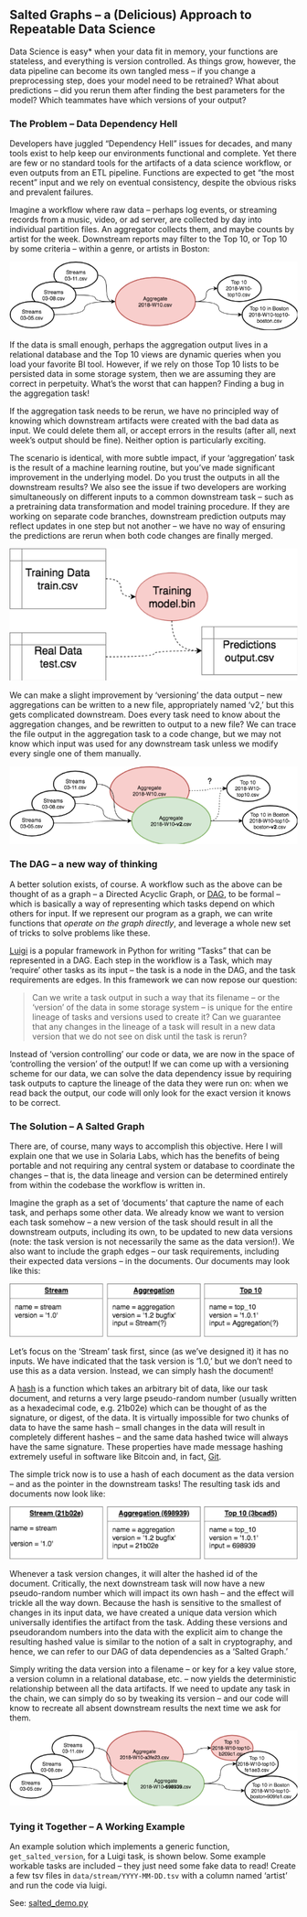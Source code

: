 ## Salted Graphs – a (Delicious) Approach to Repeatable Data Science

Data Science is easy* when your data fit in memory, your functions are stateless, and everything is version controlled.  As things grow, however, the data pipeline can become its own tangled mess – if you change a preprocessing step, does your model need to be retrained?  What about predictions – did you rerun them after finding the best parameters for the model?  Which teammates have which versions of your output?

### The Problem – Data Dependency Hell
Developers have juggled “Dependency Hell” issues for decades, and many tools exist to help keep our environments functional and complete.  Yet there are few or no standard tools for the artifacts of a data science workflow, or even outputs from an ETL pipeline.  Functions are expected to get “the most recent” input and we rely on eventual consistency, despite the obvious risks and prevalent failures.

Imagine a workflow where raw data – perhaps log events, or streaming records from a music, video, or ad server, are collected by day into individual partition files.  An aggregator collects them, and maybe counts by artist for the week.  Downstream reports may filter to the Top 10, or Top 10 by some criteria – within a genre, or artists in Boston:

![](img/aggregate.png)

If the data is small enough, perhaps the aggregation output lives in a relational database and the Top 10 views are dynamic queries when you load your favorite BI tool.  However, if we rely on those Top 10 lists to be persisted data in some storage system, then we are assuming they are correct in perpetuity.  What’s the worst that can happen? Finding a bug in the aggregation task!

If the aggregation task needs to be rerun, we have no principled way of knowing which downstream artifacts were created with the bad data as input.  We could delete them all, or accept errors in the results (after all, next week’s output should be fine).  Neither option is particularly exciting.

The scenario is identical, with more subtle impact, if your ‘aggregation’ task is the result of a machine learning routine, but you’ve made significant improvement in the underlying model.  Do you trust the outputs in all the downstream results?  We also see the issue if two developers are working simultaneously on different inputs to a common downstream task – such as a pretraining data transformation and model training procedure.  If they are working on separate code branches, downstream prediction outputs may reflect updates in one step but not another – we have no way of ensuring the predictions are rerun when both code changes are finally merged.

![](img/model.png)

We can make a slight improvement by ‘versioning’ the data output – new aggregations can be written to a new file, appropriately named ‘v2,’ but this gets complicated downstream.  Does every task need to know about the aggregation changes, and be rewritten to output to a new file?  We can trace the file output in the aggregation task to a code change, but we may not know which input was used for any downstream task unless we modify every single one of them manually.

![](img/bug-v2.png)

### The DAG – a new way of thinking

A better solution exists, of course.  A workflow such as the above can be thought of as a graph – a Directed Acyclic Graph, or [DAG](https://en.wikipedia.org/wiki/Directed_acyclic_graph), to be formal – which is basically a way of representing which tasks depend on which others for input.  If we represent our program as a graph, we can write functions that *operate on the graph directly*, and leverage a whole new set of tricks to solve problems like these.

[Luigi](http://luigi.readthedocs.io/en/stable/) is a popular framework in Python for writing “Tasks” that can be represented in a DAG.  Each step in the workflow is a Task, which may ‘require’ other tasks as its input – the task is a node in the DAG, and the task requirements are edges.  In this framework we can now repose our question:

> Can we write a task output in such a way that its filename – or the ‘version’ of the data in some storage system – is unique for the entire lineage of tasks and versions used to create it?  Can we guarantee that any changes in the lineage of a task will result in a new data version that we do not see on disk until the task is rerun?

Instead of ‘version controlling’ our code or data, we are now in the space of ‘controlling the version’ of the output!  If we can come up with a versioning scheme for our data, we can solve the data dependency issue by requiring task outputs to capture the lineage of the data they were run on: when we read back the output, our code will only look for the exact version it knows to be correct.

### The Solution – A Salted Graph

There are, of course, many ways to accomplish this objective.  Here I will explain one that we use in Solaria Labs, which has the benefits of being portable and not requiring any central system or database to coordinate the changes – that is, the data lineage and version can be determined entirely from within the codebase the workflow is written in.

Imagine the graph as a set of ‘documents’ that capture the name of each task, and perhaps some other data.  We already know we want to version each task somehow – a new version of the task should result in all the downstream outputs, including its own, to be updated to new data versions (note: the task version is not necessarily the same as the data version!).  We also want to include the graph edges – our task requirements, including their expected data versions – in the documents.  Our documents may look like this:

![](img/tasks.png)

Let’s focus on the ‘Stream’ task first, since (as we’ve designed it) it has no inputs.  We have indicated that the task version is ‘1.0,’ but we don’t need to use this as a data version.  Instead, we can simply hash the document!

A [hash](https://en.wikipedia.org/wiki/Cryptographic_hash_function) is a function which takes an arbitrary bit of data, like our task document, and returns a very large pseudo-random number (usually written as a hexadecimal code, e.g. 21b02e) which can be thought of as the signature, or digest, of the data.  It is virtually impossible for two chunks of data to have the same hash – small changes in the data will result in completely different hashes – and the same data hashed twice will always have the same signature.  These properties have made message hashing extremely useful in software like Bitcoin and, in fact, [Git](https://git-scm.com/book/en/v1/Git-Internals).

The simple trick now is to use a hash of each document as the data version – and as the pointer in the downstream tasks! The resulting task ids and documents now look like:

![](img/salted.png)

Whenever a task version changes, it will alter the hashed id of the document.  Critically, the next downstream task will now have a new pseudo-random number which will impact its own hash – and the effect will trickle all the way down.  Because the hash is sensitive to the smallest of changes in its input data, we have created a unique data version which universally identifies the artifact from the task.  Adding these versions and pseudorandom numbers into the data with the explicit aim to change the resulting hashed value is similar to the notion of a salt in cryptography, and hence, we can refer to our DAG of data dependencies as a ‘Salted Graph.’

Simply writing the data version into a filename – or key for a key value store, a version column in a relational database, etc. – now yields the deterministic relationship between all the data artifacts.  If we need to update any task in the chain, we can simply do so by tweaking its version – and our code will know to recreate all absent downstream results the next time we ask for them.

![](img/bug-salted.png)

### Tying it Together – A Working Example
An example solution which implements a generic function, `get_salted_version`, for a Luigi task, is shown below.  Some example workable tasks are included – they just need some fake data to read!  Create a few tsv files in `data/stream/YYYY-MM-DD.tsv` with a column named ‘artist’ and run the code via luigi.

See: [salted_demo.py](salted_demo.py)

